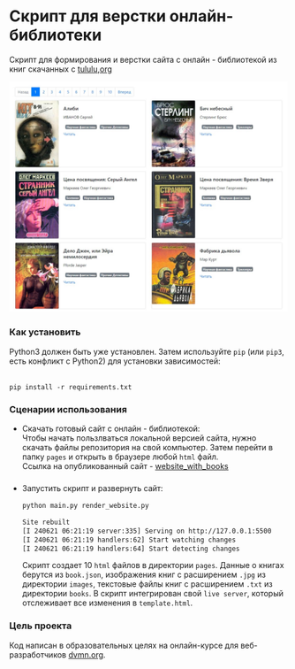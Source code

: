 # Скрипт для верстки онлайн-библиотеки

Скрипт для формирования и верстки сайта с онлайн - библиотекой из книг скачанных с [tululu,org](https://tululu.org/)

![screenshot](https://github.com/Aleksey525/static_site/blob/main/image.jpg/)
### Как установить

Python3 должен быть уже установлен. Затем используйте `pip` (или `pip3`, есть конфликт с Python2) для установки зависимостей:

```

pip install -r requirements.txt

```

### Сценарии использования

* Скачать готовый сайт с онлайн - библиотекой:  
Чтобы начать пользлваться локальной версией сайта, нужно скачать файлы репозитория на свой компьютер. Затем перейти
в папку `pages` и открыть в браузере любой `html` файл.   
  Ссылка на опубликованный сайт - 
[website_with_books](https://aleksey525.github.io/website_with_books/pages/index1.html)
#####
* Запустить скрипт и развернуть сайт:  
    
  ```
  python main.py render_website.py
  ```
  ```
  Site rebuilt
  [I 240621 06:21:19 server:335] Serving on http://127.0.0.1:5500
  [I 240621 06:21:19 handlers:62] Start watching changes
  [I 240621 06:21:19 handlers:64] Start detecting changes
  ```
  Cкрипт создает 10 `html` файлов в директории `pages`. Данные о книгах берутся из `book.json`, 
  изображения книг с расширением `.jpg` из директории `images`, текстовые файлы книг с расширением `.txt` из директории `books`.
  В скрипт интегрирован свой `live server`, который отслеживает все изменения в `template.html`.
   
### Цель проекта
Код написан в образовательных целях на онлайн-курсе для веб-разработчиков [dvmn.org](https://dvmn.org).



  

 


